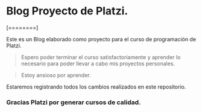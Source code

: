 # Blog Proyecto de Platzi.




[========]

Este es un Blog elaborado como proyecto para el curso de programación de Platzi.

> Espero poder terminar el curso satisfactoriamente y aprender lo necesario para poder llevar a cabo mis proyectos personales.

> Estoy ansioso por aprender.


Estaremos registrando todos los cambios realizados en este repositorio.

### Gracias Platzi por generar cursos de calidad.

